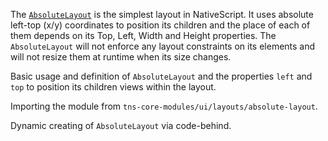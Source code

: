 The [`AbsoluteLayout`](http://docs.nativescript.org/api-reference/modules/_ui_layouts_absolute_layout_.html) is the simplest layout in NativeScript. 
It uses absolute left-top (x/y) coordinates to position its children and the place of each of them depends on its Top, Left, Width and Height properties. 
The `AbsoluteLayout` will not enforce any layout constraints on its elements and will not resize them at runtime when its size changes.

Basic usage and definition of `AbsoluteLayout` and the properties `left` and `top` to position its children views within the layout.
<snippet id='absolute-layout-html'/>

Importing the module from `tns-core-modules/ui/layouts/absolute-layout`.
<snippet id='absolute-layout-import'/>
<snippet id='absolute-layout-import-ts'/>

Dynamic creating of `AbsoluteLayout` via code-behind.
<snippet id='absolute-layout-code-behind'/>
<snippet id='absolute-layout-code-behind-ts'/>

